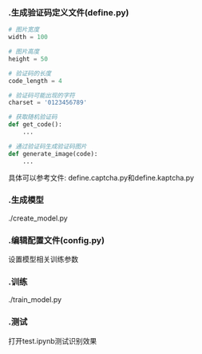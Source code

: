 

### .生成验证码定义文件(define.py)
``` python
# 图片宽度
width = 100

# 图片高度
height = 50

# 验证码的长度
code_length = 4

# 验证码可能出现的字符
charset = '0123456789'

# 获取随机验证码
def get_code():
    ...

# 通过验证码生成验证码图片
def generate_image(code):
    ...
```
具体可以参考文件: define.captcha.py和define.kaptcha.py

### .生成模型
./create_model.py

### .编辑配置文件(config.py)
设置模型相关训练参数

### .训练
./train_model.py

### .测试
打开test.ipynb测试识别效果
